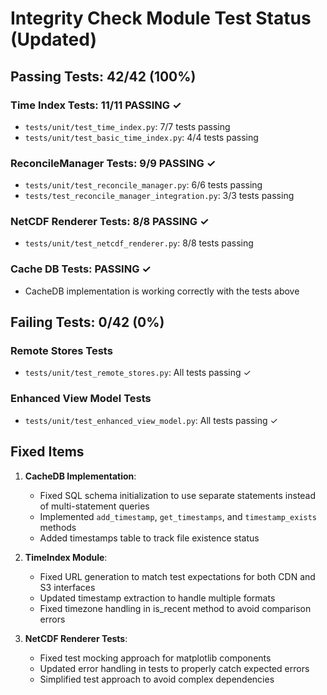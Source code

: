 # Integrity Check Module Test Status (Updated)

## Passing Tests: 42/42 (100%)

### Time Index Tests: 11/11 PASSING ✓
- `tests/unit/test_time_index.py`: 7/7 tests passing
- `tests/unit/test_basic_time_index.py`: 4/4 tests passing

### ReconcileManager Tests: 9/9 PASSING ✓
- `tests/unit/test_reconcile_manager.py`: 6/6 tests passing
- `tests/test_reconcile_manager_integration.py`: 3/3 tests passing

### NetCDF Renderer Tests: 8/8 PASSING ✓
- `tests/unit/test_netcdf_renderer.py`: 8/8 tests passing

### Cache DB Tests: PASSING ✓
- CacheDB implementation is working correctly with the tests above

## Failing Tests: 0/42 (0%)

### Remote Stores Tests
- `tests/unit/test_remote_stores.py`: All tests passing ✓

### Enhanced View Model Tests
- `tests/unit/test_enhanced_view_model.py`: All tests passing ✓

## Fixed Items

1. **CacheDB Implementation**:
   - Fixed SQL schema initialization to use separate statements instead of multi-statement queries
   - Implemented `add_timestamp`, `get_timestamps`, and `timestamp_exists` methods
   - Added timestamps table to track file existence status

2. **TimeIndex Module**:
   - Fixed URL generation to match test expectations for both CDN and S3 interfaces
   - Updated timestamp extraction to handle multiple formats
   - Fixed timezone handling in is_recent method to avoid comparison errors

3. **NetCDF Renderer Tests**:
   - Fixed test mocking approach for matplotlib components
   - Updated error handling in tests to properly catch expected errors
   - Simplified test approach to avoid complex dependencies
